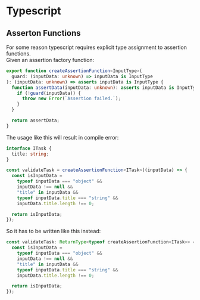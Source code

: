 # Typescript

## Asserton Functions

For some reason typescript requires explicit type assignment to assertion functions.<br>
Given an assertion factory function:

```typescript
export function createAssertionFunction<InputType>(
  guard: (inputData: unknown) => inputData is InputType
): (inputData: unknown) => asserts inputData is InputType {
  function assertData(inputData: unknown): asserts inputData is InputType {
    if (!guard(inputData)) {
      throw new Error(`Assertion failed.`);
    }
  }

  return assertData;
}
```

The usage like this will result in compile error:

```typescript
interface ITask {
  title: string;
}

const validateTask = createAssertionFunction<ITask>((inputData) => {
  const isInputData =
    typeof inputData === "object" &&
    inputData !== null &&
    "title" in inputData &&
    typeof inputData.title === "string" &&
    inputData.title.length !== 0;

  return isInputData;
});
```

So it has to be written like this instead:

```typescript
const validateTask: ReturnType<typeof createAssertionFunction<ITask>> = createAssertionFunction<ITask>((inputData) => {
  const isInputData =
    typeof inputData === "object" &&
    inputData !== null &&
    "title" in inputData &&
    typeof inputData.title === "string" &&
    inputData.title.length !== 0;

  return isInputData;
});
```
